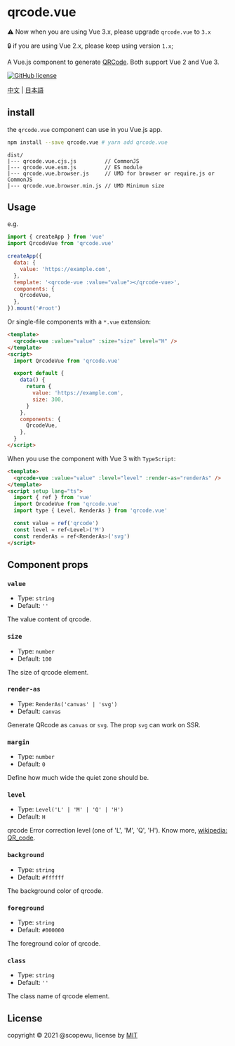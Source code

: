# qrcode.vue

⚠️ Now when you are using Vue 3.x, please upgrade `qrcode.vue` to `3.x`

🔒 if you are using Vue 2.x, please keep using version `1.x`;

A Vue.js component to generate [QRCode](https://en.wikipedia.org/wiki/QR_code). Both support Vue 2 and Vue 3.

[![GitHub license](https://img.shields.io/badge/license-MIT-blue.svg)](https://github.com/scopewu/qrcode.vue/blob/master/LICENSE)

[中文](./README-zh_cn.md) | [日本語](./README-ja.md)

## install

the `qrcode.vue` component can use in you Vue.js app.

```bash
npm install --save qrcode.vue # yarn add qrcode.vue
```

```
dist/
|--- qrcode.vue.cjs.js         // CommonJS
|--- qrcode.vue.esm.js         // ES module
|--- qrcode.vue.browser.js     // UMD for browser or require.js or CommonJS
|--- qrcode.vue.browser.min.js // UMD Minimum size
```

## Usage

e.g.

```javascript
import { createApp } from 'vue'
import QrcodeVue from 'qrcode.vue'

createApp({
  data: {
    value: 'https://example.com',
  },
  template: '<qrcode-vue :value="value"></qrcode-vue>',
  components: {
    QrcodeVue,
  },
}).mount('#root')
```

Or single-file components with a `*.vue` extension:

```html
<template>
  <qrcode-vue :value="value" :size="size" level="H" />
</template>
<script>
  import QrcodeVue from 'qrcode.vue'

  export default {
    data() {
      return {
        value: 'https://example.com',
        size: 300,
      }
    },
    components: {
      QrcodeVue,
    },
  }
</script>
```

When you use the component with Vue 3 with `TypeScript`:

```html
<template>
  <qrcode-vue :value="value" :level="level" :render-as="renderAs" />
</template>
<script setup lang="ts">
  import { ref } from 'vue'
  import QrcodeVue from 'qrcode.vue'
  import type { Level, RenderAs } from 'qrcode.vue'

  const value = ref('qrcode')
  const level = ref<Level>('M')
  const renderAs = ref<RenderAs>('svg')
</script>
```

## Component props

### `value`

- Type: `string`
- Default: `''`

The value content of qrcode.

### `size`

- Type: `number`
- Default: `100`

The size of qrcode element.

### `render-as`

- Type: `RenderAs('canvas' | 'svg')`
- Default: `canvas`

Generate QRcode as `canvas` or `svg`. The prop `svg` can work on SSR.

### `margin`

- Type: `number`
- Default: `0`

Define how much wide the quiet zone should be.

### `level`

- Type: `Level('L' | 'M' | 'Q' | 'H')`
- Default: `H`

qrcode Error correction level (one of 'L', 'M', 'Q', 'H'). Know more, [wikipedia: QR_code](https://en.wikipedia.org/wiki/QR_code#Error_correction).

### `background`

- Type: `string`
- Default: `#ffffff`

The background color of qrcode.

### `foreground`

- Type: `string`
- Default: `#000000`

The foreground color of qrcode.

### `class`

- Type: `string`
- Default: `''`

The class name of qrcode element.

## License

copyright &copy; 2021 @scopewu, license by [MIT](https://github.com/scopewu/qrcode.vue/blob/main/LICENSE)

